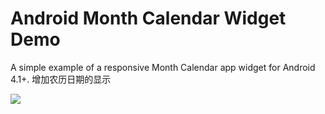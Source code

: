 Android Month Calendar Widget Demo
==================================

A simple example of a responsive Month Calendar app widget for Android 4.1+.
增加农历日期的显示

<img src="https://raw.github.com/109021017/Android-MonthCalendarWidget/master/hero.png">

